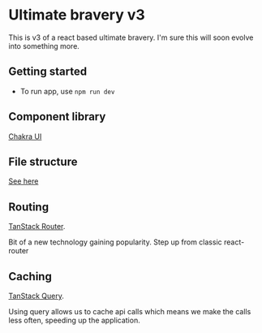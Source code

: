 # Ultimate bravery v3

This is v3 of a react based ultimate bravery. I'm sure this will soon evolve into something more.

## Getting started

- To run app, use `npm run dev`

## Component library

[Chakra UI](https://v2.chakra-ui.com/getting-started/comparison)

## File structure

[See here](https://github.com/alan2207/bulletproof-react/blob/master/docs/project-structure.md)

## Routing

[TanStack Router](https://tanstack.com/router/latest/docs/framework/react/overview).

Bit of a new technology gaining popularity. Step up from classic react-router

## Caching

[TanStack Query](https://tanstack.com/query/latest/docs/framework/react/overview).

Using query allows us to cache api calls which means we make the calls less often, speeding up the application.
